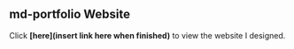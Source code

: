 ## md-portfolio Website

Click **[here](insert link here when finished)** to view the website I designed.
